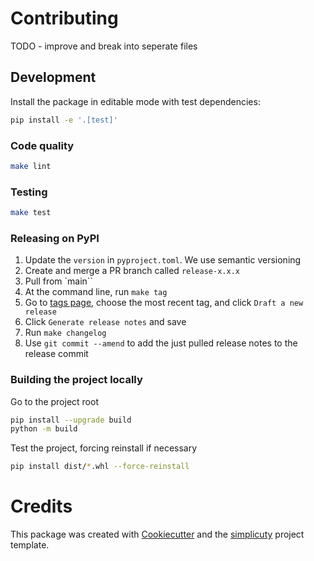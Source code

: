 # Contributing

TODO - improve and break into seperate files

## Development

Install the package in editable mode with test dependencies:

```bash
pip install -e '.[test]'
```

### Code quality

```bash 
make lint
```

### Testing

```bash
make test
```

### Releasing on PyPI

1. Update the `version` in `pyproject.toml`. We use semantic versioning
2. Create and merge a PR branch called `release-x.x.x`
3. Pull from `main``
4. At the command line, run `make tag`
5. Go to [tags page](https://github.com/pydanny/listo/tags), choose the most recent tag, and click `Draft a new release`
6. Click `Generate release notes` and save
7. Run `make changelog`
8. Use `git commit --amend` to add the just pulled release notes to the release commit


### Building the project locally

Go to the project root

```bash
pip install --upgrade build
python -m build
```

Test the project, forcing reinstall if necessary

```bash
pip install dist/*.whl --force-reinstall
```

# Credits

This package was created with [Cookiecutter](https://github.com/cookiecutter/cookiecutter) and the [simplicuty](https://github.com/pydanny/simplicity) project template.
